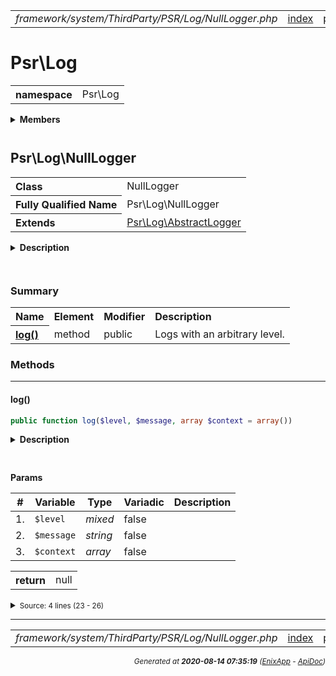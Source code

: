 


 



<table>
<tr>
<td style="width:100%"><em>framework/system/ThirdParty/PSR/Log/NullLogger.php</em></td>
<td><a href="../../../../../../../../api/index.md">index</a></td>
<td><a href="../../../../../../../../api/vendor/codeigniter4/framework/system/ThirdParty/PSR/Log/LoggerTrait.md">prev</a></td>
<td><a href="../../../../../../../../api/vendor/codeigniter4/framework/system/Common.md">next</a></td>
</tr>
</table>







# Psr\Log 
<table style="text-align:left">
<tr><th>namespace</th><td>Psr\Log</td></tr>
</table>

 

<details>
<summary style="margin-bottom:12px;"><strong>Members</strong></summary>
<table>
<tr><td><a href="../../../../../../../../api/vendor/codeigniter4/framework/system/ThirdParty/PSR/Log/AbstractLogger.md">Psr\Log\AbstractLogger</a></td></tr>
<tr><td><a href="../../../../../../../../api/vendor/codeigniter4/framework/system/ThirdParty/PSR/Log/InvalidArgumentException.md">Psr\Log\InvalidArgumentException</a></td></tr>
<tr><td><a href="../../../../../../../../api/vendor/codeigniter4/framework/system/ThirdParty/PSR/Log/LogLevel.md">Psr\Log\LogLevel</a></td></tr>
<tr><td><a href="../../../../../../../../api/vendor/codeigniter4/framework/system/ThirdParty/PSR/Log/LoggerAwareInterface.md">Psr\Log\LoggerAwareInterface</a></td></tr>
<tr><td><a href="../../../../../../../../api/vendor/codeigniter4/framework/system/ThirdParty/PSR/Log/LoggerAwareTrait.md">Psr\Log\LoggerAwareTrait</a></td></tr>
<tr><td><a href="../../../../../../../../api/vendor/codeigniter4/framework/system/ThirdParty/PSR/Log/LoggerInterface.md">Psr\Log\LoggerInterface</a></td></tr>
<tr><td><a href="../../../../../../../../api/vendor/codeigniter4/framework/system/ThirdParty/PSR/Log/LoggerTrait.md">Psr\Log\LoggerTrait</a></td></tr>
<tr><td><a href="../../../../../../../../api/vendor/codeigniter4/framework/system/ThirdParty/PSR/Log/NullLogger.md">Psr\Log\NullLogger</a></td></tr>
</table>
</details>



 

 
## Psr\Log\NullLogger

<table style="text-align:left">
<tr><th>Class</th><td>NullLogger</td></tr>
<tr><th>Fully Qualified Name</th><td>Psr\Log\NullLogger</td></tr>
<tr><th>Extends</th><td><a href="../../../../../../../../api/vendor/codeigniter4/framework/system/ThirdParty/PSR/Log/AbstractLogger.md">Psr\Log\AbstractLogger</a></td></tr>
</table>


<details>
<summary style="margin-bottom:12px;"><strong>Description</strong></summary>

<table>
<tr><td>
This Logger can be used to avoid conditional log calls
</td></tr>
</table>

<table>
<tr><td>
Logging should always be optional, and if no logger is provided to your
library creating a NullLogger instance to have something to throw logs at
is a good way to avoid littering your code with `if ($this->logger) { }`
blocks.
</td></tr>
</table>

</details>



<table style="text-align:left">
</table>



### Summary


<table style="text-align:left;">
<tr>
<th>Name</th>
<th>Element</th>
<th>Modifier</th>
<th>Description</th>
</tr>


<tr>
<th><a href="#log"><strong>log</strong>()</a></th>
<td>method</td>
<td>
public

</td>
<td>Logs with an arbitrary level.</td>
</tr>

</table>






### Methods


<hr>

#### log()

```php
public function log($level, $message, array $context = array())
```

<details>
<summary style="margin-bottom:12px;"><strong>Description</strong></summary>

<table>
<tr><td>
Logs with an arbitrary level.
</td></tr>
</table>


</details>



<table style="text-align:left">
</table>


**Params**

<table>
<thead>
<tr>
<th>#</th>
<th>Variable</th>
<th>Type</th>
<th>Variadic</th>
<th>Description</th>
</tr>
</thead>
<tbody>

<tr>
<td>1.</td>
<td><code>$level</code></td>
<td><em>mixed
</em></td>
<td>false</td>
<td></td>
</tr>

<tr>
<td>2.</td>
<td><code>$message</code></td>
<td><em>string
</em></td>
<td>false</td>
<td></td>
</tr>

<tr>
<td>3.</td>
<td><code>$context</code></td>
<td><em>array
</em></td>
<td>false</td>
<td></td>
</tr>


</tbody>
</table>



<table>
<tr>
<th style="vertical-align:top;">return</th>
<td>null
</td>
</tr>
</table>





<details>
<summary><small>Source: 4 lines (23 - 26)</small></summary>

```php
public function log($level, $message, array $context = [])
{
    // noop
}
```

</details>





 


 
  




<hr>

<table>
<tr>
<td style="width:100%"><em>framework/system/ThirdParty/PSR/Log/NullLogger.php</em></td>
<td><a href="../../../../../../../../api/index.md">index</a></td>
<td><a href="../../../../../../../../api/vendor/codeigniter4/framework/system/ThirdParty/PSR/Log/LoggerTrait.md">prev</a></td>
<td><a href="../../../../../../../../api/vendor/codeigniter4/framework/system/Common.md">next</a></td>
<td><a href="#">top</a></td></tr>
</table>




<div style="text-align:right;">

<small>_Generated at **2020-08-14 07:35:19**_ *([EnixApp](https://github.com/enix-app) - [ApiDoc](https://github.com/enix-app/apidoc))*</small>
</div>
